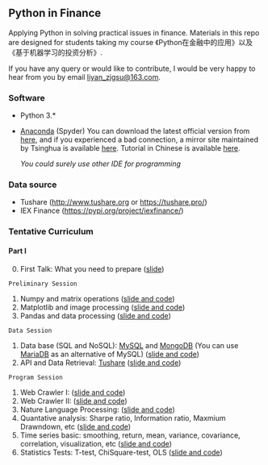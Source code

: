 ## Python in Finance

Applying Python in solving practical issues in finance.  Materials in this repo are designed for students taking my course 《Python在金融中的应用》以及《基于机器学习的投资分析》. 

If you have any query or would like to contribute, I would be very happy to hear from you by email liyan_zjgsu@163.com. 

### Software 

+ Python 3.* 

+ [Anaconda](https://www.anaconda.com/) (Spyder)    You can download the latest official version from [here](https://www.anaconda.com/), and if you experienced a bad connection, a mirror site maintained by Tsinghua is available [here](https://mirrors.tuna.tsinghua.edu.cn/anaconda/archive/).  Tutorial in Chinese is available [here](https://www.jianshu.com/p/62f155eb6ac5). 

  *You could surely use other IDE for programming*

### Data source
+ Tushare  (http://www.tushare.org or https://tushare.pro/)
+ IEX Finance  (https://pypi.org/project/iexfinance/)



### Tentative Curriculum


#### Part I

0. First Talk: What you need to prepare ([slide](First_Talk.md))

`Preliminary Session` 

1. Numpy and matrix operations ([slide and code](/BasicSession/numpy_learn.ipynb))
2. Matplotlib and image processing ([slide and code](/BasicSession/matplotlib_learn.ipynb))
3. Pandas and data processing ([slide and code](/BasicSession/pandas_learn.ipynb))

`Data Session`

1. Data base (SQL and NoSQL):  [MySQL](https://www.mysql.com/) and [MongoDB](https://www.mongodb.com/)  (You can use [MariaDB](https://mariadb.org/) as an alternative of MySQL)  ([slide and code](/DataSession/database_learn.ipynb))
2. API and Data Retrieval:  [Tushare](http://www.tushare.org) ([slide and code](/DataSession/API_and_Data_Retrieval.ipynb))

`Program Session`

1. Web Crawler I: ([slide and code](/ProgramSession/spider01_learn.ipynb))
2. Web Crawler II: ([slide and code](/ProgramSession/spider02_learn.ipynb))
3. Nature Language Processing: ([slide and code](/ProgramSession/nlp_learn.ipynb))
4. Quantative analysis: Sharpe ratio, Information ratio, Maxmium Drawndown, etc ([slide and code](/ProgramSession/quant_learn.ipynb))
5. Time series basic: smoothing, return, mean, variance, covariance, correlation, visualization, etc ([slide and code](/ProgramSession/time_series_learn.ipynb))
6. Statistics Tests: T-test, ChiSquare-test, OLS ([slide and code](/ProgramSession/statistics_learn.ipynb))

